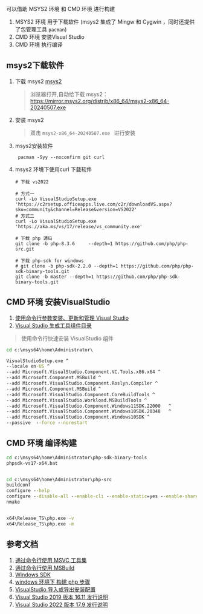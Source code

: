 可以借助 MSYS2 环境 和 CMD 环境  进行构建

1. MSYS2 环境 用于下载软件     (msys2 集成了 Mingw 和 Cygwin ，同时还提供了包管理工具 `pacman`)
2. CMD  环境 安装Visual Studio
3. CMD 环境 执行编译

##  msys2下载软件
1.  下载 msys2  [msys2](https://www.msys2.org/])
    > 浏览器打开,自动给下载 msys2： https://mirror.msys2.org/distrib/x86_64/msys2-x86_64-20240507.exe
1.  安装 msys2
    > 双击 `msys2-x86_64-20240507.exe ` 进行安装
1.  msys2安装软件
    ```shell
     pacman -Syy --noconfirm git curl
    ```
1. msys2 环境下使用curl 下载软件
    ```shell
   # 下载 vs2022

   # 方式一
   curl -Lo VisualStudioSetup.exe 'https://c2rsetup.officeapps.live.com/c2r/downloadVS.aspx?sku=community&channel=Release&version=VS2022'
   # 方式二
   curl -Lo VisualStudioSetup.exe 'https://aka.ms/vs/17/release/vs_community.exe'

   ```

   ```shell
   # 下载 php 源码
   git clone -b php-8.3.6     --depth=1 https://github.com/php/php-src.git

   # 下载 php-sdk for windows
   # git clone -b php-sdk-2.2.0 --depth=1 https://github.com/php/php-sdk-binary-tools.git
   git clone -b master --depth=1 https://github.com/php/php-sdk-binary-tools.git

   ```

## CMD 环境 安装VisualStudio
1. [使用命令行参数安装、更新和管理 Visual Studio](https://learn.microsoft.com/zh-cn/visualstudio/install/use-command-line-parameters-to-install-visual-studio?view=vs-2022)
1. [Visual Studio 生成工具组件目录](https://learn.microsoft.com/zh-cn/visualstudio/install/workload-component-id-vs-build-tools?view=vs-2022)

> 使用命令行快速安装 VisualStudio 组件
```bat
cd c:\msys64\home\Administrator\

VisualStudioSetup.exe ^
--locale en-US ^
--add Microsoft.VisualStudio.Component.VC.Tools.x86.x64 ^
--add Microsoft.Component.MSBuild ^
--add Microsoft.VisualStudio.Component.Roslyn.Compiler ^
--add Microsoft.Component.MSBuild ^
--add Microsoft.VisualStudio.Component.CoreBuildTools ^
--add Microsoft.VisualStudio.Workload.MSBuildTools ^
--add Microsoft.VisualStudio.Component.Windows11SDK.22000   ^
--add Microsoft.VisualStudio.Component.Windows10SDK.20348	^
--add Microsoft.VisualStudio.Component.Windows10SDK ^
--passive  --force --norestart
```
## CMD 环境 编译构建
```bat
cd c:\msys64\home\Administrator\php-sdk-binary-tools
phpsdk-vs17-x64.bat


cd c:\msys64\home\Administrator\php-src
buildconf
configure --help
configure --disable-all --enable-cli --enable-static=yes --enable-shared=no
nmake


x64\Release_TS\php.exe -v
x64\Release_TS\php.exe -m

```



## 参考文档
1. [通过命令行使用 MSVC 工具集](https://learn.microsoft.com/zh-cn/cpp/build/building-on-the-command-line?view=msvc-170)
1. [通过命令行使用 MSBuild](https://learn.microsoft.com/zh-cn/cpp/build/msbuild-visual-cpp?view=msvc-1700)
1. [Windows SDK](https://developer.microsoft.com/en-us/windows/downloads/windows-sdk/)
1. [windows 环境下 构建 php 步骤](https://wiki.php.net/internals/windows/stepbystepbuild_sdk_2)
1. [VisualStudio 导入或导出安装配置](https://learn.microsoft.com/zh-cn/visualstudio/install/import-export-installation-configurations?view=vs-2022)
1. [Visual Studio 2019 版本 16.11 发行说明](https://learn.microsoft.com/zh-cn/visualstudio/releases/2019/release-notes)
1. [Visual Studio 2022 版本 17.9 发行说明](https://learn.microsoft.com/zh-cn/visualstudio/releases/2022/release-notes)
